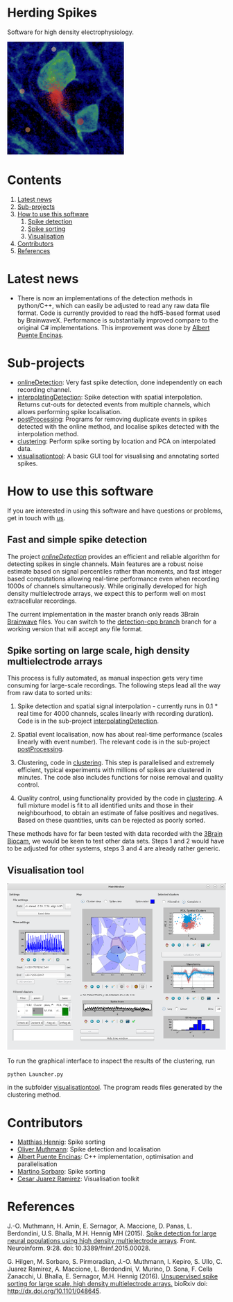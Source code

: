 Herding Spikes
==============

Software for high density electrophysiology.

![Spikes](pictures/spikes.png)

# Contents
1. [Latest news](#news)
2. [Sub-projects](#Sub-projects)
3. [How to use this software](#howtouse)
    1. [Spike detection](#detect)
    2. [Spike sorting](#sort)
    3. [Visualisation](#ui)
4. [Contributors](#people)
5. [References](#refs)

# Latest news <a name="news"></a>

* There is now an implementations of the detection methods in python/C++, which can easily be adjusted to read any raw data file format. Code is currently provided to read the hdf5-based format used by BrainwaveX. Performance is substantially improved compare to the original C# implementations. This improvement was done by [Albert Puente Encinas](https://github.com/albertpuente).

# Sub-projects <a name="Sub-projects"></a>

 - [onlineDetection](onlineDetection): Very fast spike detection, done independently on each recording channel.
 - [interpolatingDetection](interpolatingDetection): Spike detection with spatial interpolation. Returns cut-outs for detected events from multiple channels, which allows performing spike localisation.
 - [postProcessing](postProcessing): Programs for removing duplicate events in spikes detected with the online method, and localise spikes detected with the interpolation method.
 - [clustering](clustering): Perform spike sorting by location and PCA on interpolated data.
 - [visualisationtool](visualisationtool): A basic GUI tool for visualising and annotating sorted spikes.

# How to use this software <a name="howtouse"></a>

If you are interested in using this software and have questions or problems, get in touch with [us](http://homepages.inf.ed.ac.uk/mhennig/index.html).

## Fast and simple spike detection <a name="detect"></a>

The project *[onlineDetection](onlineDetection)* provides an efficient and reliable algorithm for detecting spikes in single channels.
Main features are a robust noise estimate based on signal percentiles rather than moments, and fast integer based computations allowing real-time performance even when recording 1000s of channels simultaneously. While originally developed for high density multielectrode arrays, we expect this to perform well on most extracellular recordings.

The current implementation in the master branch only reads 3Brain [Brainwave](http://www.3brain.com/index.php/5/Downloads) files. You can switch to the [detection-cpp branch](detection-cpp) branch for a working version that will accept any file format.

## Spike sorting on large scale, high density multielectrode arrays <a name="sort"></a>

This process is fully automated, as manual inspection gets very time consuming for large-scale recordings. The following steps lead all the way from raw data to sorted units:

1. Spike detection and spatial signal interpolation - currently runs in 0.1 * real time for 4000 channels, scales linearly with recording duration). Code is in the sub-project [interpolatingDetection](interpolatingDetection).

2. Spatial event localisation, now has about real-time performance (scales linearly with event number).
The relevant code is in the sub-project  [postProcessing](postProcessing).

3. Clustering, code in [clustering](clustering). This step is parallelised and extremely efficient, typical experiments with millions of spikes are clustered in minutes. The code also includes functions for noise removal and quality control.

4. Quality control, using functionality provided by the code in [clustering](clustering). A full mixture model is fit to all identified units and those in their neighbourhood, to obtain an estimate of false positives and negatives. Based on these quantities, units can be rejected as poorly sorted.

These methods have for far been tested with data recorded with the [3Brain Biocam](http://www.3brain.com/biocam-system), we would be keen to test other data sets. Steps 1 and 2 would have to be adjusted for other systems, steps 3 and 4 are already rather generic.

## Visualisation tool <a name="ui"></a>

![UI](pictures/ui_window.png)

To run the graphical interface to inspect the results of the clustering, run

```
python Launcher.py
```

in the subfolder [visualisationtool](visualisationtool). The program reads files generated by the clustering method.

# Contributors <a name="people"></a>

- [Matthias Hennig](http://homepages.inf.ed.ac.uk/mhennig/index.html): Spike sorting
- [Oliver Muthmann](mailto:ollimuh@googlemail.com): Spike detection and localisation
- [Albert Puente Encinas](https://github.com/albertpuente): C++ implementation, optimisation and parallelisation
- [Martino Sorbaro](http://martinosorb.github.io): Spike sorting
- [Cesar Juarez Ramirez](mailto:cesaripn2@gmail.com): Visualisation toolkit

# References <a name="refs"></a>

J.-O. Muthmann, H. Amin, E. Sernagor, A. Maccione, D. Panas, L. Berdondini, U.S. Bhalla, M.H. Hennig MH (2015). [Spike detection for large neural populations using high density multielectrode arrays](http://journal.frontiersin.org/article/10.3389/fninf.2015.00028/abstract). Front. Neuroinform. 9:28. doi: 10.3389/fninf.2015.00028.

G. Hilgen, M. Sorbaro, S. Pirmoradian, J.-O. Muthmann, I. Kepiro, S. Ullo, C. Juarez Ramirez, A. Maccione, L. Berdondini, V. Murino, D. Sona, F. Cella Zanacchi, U. Bhalla, E. Sernagor, M.H. Hennig (2016). [Unsupervised spike sorting for large scale, high density multielectrode arrays.](http://dx.doi.org/10.1101/048645) bioRxiv doi: http://dx.doi.org/10.1101/048645.
